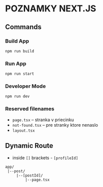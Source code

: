 # POZNAMKY NEXT.JS

## Commands

### Build App
`npm run build`

### Run App
`npm run start`

### Developer Mode
`npm run dev`

### Reserved filenames
- `page.tsx` – stranka v priecinku
- `not-found.tsx` – pre stranky ktore nenaslo
- `layout.tsx`

## Dynamic Route
- inside `[]` brackets - `[profileId]`
```
app/
 |--post/
     |--[postId]/
         |--page.tsx
```